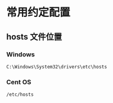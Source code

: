 # 常用约定配置

## hosts 文件位置
### Windows
```
C:\Windows\System32\drivers\etc\hosts
```
### Cent OS
```
/etc/hosts
```
